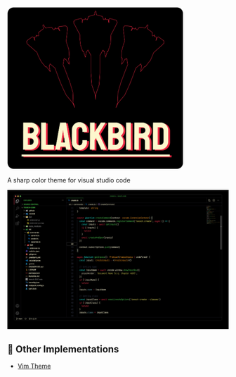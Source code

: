 <img src="./images/title.png" width="400">

A sharp color theme for visual studio code

![example](./images/example.jpg)

## 🌃 Other Implementations

- [Vim Theme](https://github.com/Matt-Gleich/blackbird.vim)
